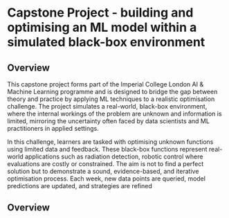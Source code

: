 # **Capstone Project - building and optimising an ML model within a simulated black-box environment**
## **Overview**
This capstone project forms part of the Imperial College London AI & Machine Learning programme and is designed to bridge the gap between theory and practice by applying ML techniques to a realistic optimisation challenge. The project simulates a real-world, black-box environment, where the internal workings of the problem are unknown and information is limited, mirroring the uncertainty often faced by data scientists and ML practitioners in applied settings.

In this challenge, learners are tasked with optimising unknown functions using limited data and feedback. These black-box functions represent real-world applications such as radiation detection, robotic control where evaluations are costly or constrained. The aim is not to find a perfect solution but to demonstrate a sound, evidence-based, and iterative optimisation process. Each week, new data points are queried, model predictions are updated, and strategies are refined
## **Overview**

